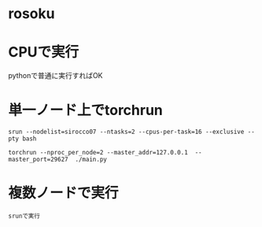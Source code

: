 # rosoku

# CPUで実行
pythonで普通に実行すればOK

# 単一ノード上でtorchrun
```
srun --nodelist=sirocco07 --ntasks=2 --cpus-per-task=16 --exclusive --pty bash

torchrun --nproc_per_node=2 --master_addr=127.0.0.1  --master_port=29627  ./main.py
```

# 複数ノードで実行
```
srunで実行
```